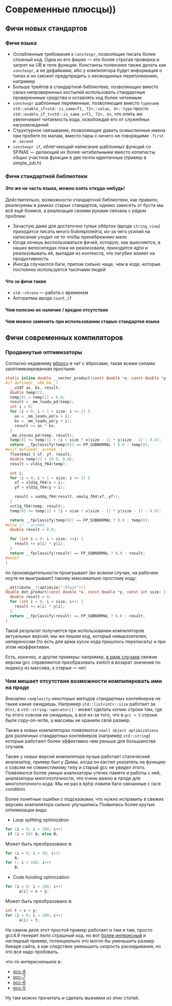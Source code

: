 # Современные плюсцы))
## Фичи новых стандартов
### Фичи языка
- Ослабленные требования к `constexpr`, позволящие писать более сложный код. Одна из его фишек — это более строгая проверка и запрет на UB в теле функции. Константы полеезнее также делать как `constexpr`, а не дефайнами, ибо у компилятора будет  информация о типах и он сможет предупредить о неожиданных переполнениях, например
- Больше трейтов в стандартной библиотеке, позволяющих вместо своих непроверенных костылей использовать стандартные провереннные средства и оставлять код более читаемым
- `constexpr` шаблонные переменные, позволяющие вместо `typename std::enable_if<std::is_same<T1, T2>::value, U>::type` просто `std::enable_if_t<std::is_same_v<T1, T2>, U>`, что опять же увеличивает читаемость кода, освобождая его от служебных нагромождений
- Структурное связывание, позволяющее давать осмысленные имена при пробеге по мапам, вместо пары с ничего не говорящими `.first` и `.second`
- `constexpr if`, облегчающий написание шаблонных функций со SFINAE — делающий их более читабельными вместо копипасты общих участков функции в две почти идентичные (пример в simple_job.h)

### Фичи стандартной библиотеки
#### Это же не часть языка, можно взять откуда-нибудь!
Действительно, возможности стандартной библиотеки, как правило, реализуемы в рамках старых стандартов,
однако зависеть от буста мы всё ещё боимся, а реализация своими руками связана с рядом проблем:
- Зачастую даже для достаточно тупых обёрток (вроде `string_view`) приходится писать много бойлерплейта,
из-за чего усилий на написание уходит не то чтобы пренебрежимо мало
- Когда хочешь воспользоваться фичей, которую, как выясняется, в наших велосипедах пока не реализовали,
приходится идти и реализовывать её, выпадая из контекста, что пагубно влияет на продуктивность
- Иногда случаются баги, притом сильно чаще, чем в коде, которые постоянно используется тысячами людей
#### Что за фичи такие
- `std::chrono` — работа с временем
- Алгоритмы вроде `count_if`
#### Чем полезно их наличие / вредно отсутствие
#### Чем можно заменить при использовании старых стандартов языка
## Фичи современных компиляторов
### Продвинутые оптимизаторы
Согласно недавнему [вбросу](https://pastebin.mvk.com/JcXho1wlVw8wLEx9LAkGbJK1fuj6gaScOMNG4nzTToGL05vlpDPi4TiDZFMjDgqRAYPhhcIqWqrDDkrN.hs) в чат с вбросами, такая всеми силами заоптимизированная простыня:
```c
static inline double __vector_product(const double *x, const double *y, const int size) {
#if defined(__x86_64__)
  __v2df as, bs, result;
  double temp[2];
  temp[0] = temp[1] = 0.0;
  result = _mm_loadu_pd(temp);
  int i = 0;
  for (i = 0; i + 1 < size; i += 2) {
    as = _mm_loadu_pd(x + i);
    bs = _mm_loadu_pd(y + i);
    result += as * bs;
  }
  _mm_storeu_pd(temp, result);
  temp[0] += temp[1] + (i < size ? x[size - 1] * y[size - 1] : 0.0);
  return __fpclassify(temp[0]) == FP_SUBNORMAL ? 0.0 : temp[0];
#elif defined(__arch64__)
  float64x2_t xf, yf, result;
  double temp[2] = {0.0, 0.0};
  result = vld1q_f64(temp);

  int i;
  for (i = 0; i + 1 < size; i += 2) {
    xf = vld1q_f64(x + i);
    yf = vld1q_f64(y + i);

    result = vaddq_f64(result, vmulq_f64(xf, yf));
  }
  vst1q_f64(temp, result);
  temp[0] += temp[1] + (i < size ? x[size - 1] * y[size - 1] : 0.0);

  return __fpclassify(temp[0]) == FP_SUBNORMAL ? 0.0 : temp[0];
#else // __arch64__
  double result = 0.0;

  for (int i = 0; i < size; ++i) {
    result += x[i] * y[i];
  }
  return __fpclassify(result) == FP_SUBNORMAL ? 0.0 : result;
#endif
}
```
по производительности проигрывает (во всяком случае, на рабочем ноуте не выигрывает) такому максимально простому коду:
```c
__attribute__((optimize("-Ofast")))
double dot_product(const double *x, const double *y, const int size) {
  double result = 0;
  for (int i = 0; i < size; i++) {
    result += x[i] * y[i];
  }
  return __fpclassify(result) == FP_SUBNORMAL ? 0.0 : result;
}
```
Такой результат получается при использовании компиляторов актуальных версий; мы же пишем код, который невыразителен, непереносим (то есть для арма кусок кода пришлось переписать) и при этом неэффективен.

Есть, конечно, и другие примеры: например, [в ряде случаев](https://godbolt.org/z/G-I6_2) свежие версии gcc
справляются преобразовать switch в возврат значения по индексу из массива, а старые — нет.
### Чем мешает отсутствие возможности компилировать ими на проде

Внезапно `complexity` некоторых методов стандартных контейнеров не такие какие ожидаешь.
Например `std::list<int>::size` работает за `O(n)`, а `std::string::operator[]` - 
может сделать копию строки там, где ты этого совсем не ожидаешь, а все из-за того,
что в `gcc < 5` строки были copy-on-write, а массивы не хранили свой размер.

Также в новых компиляторах появляются `small object optimizations` для различных стандартных
контейнеров (например `std::string`) которые работают более эффективно чем раньше для большинства
случаев.

Также у новых версий компилятора лучше работает статический анализатор, пример был
у Димы, когда он кастил указатель на функцию к совсем не совместимому типу и старый
gcc не увидел этого. Появляются болле умные анализаторы утечек памяти и работы с ней,
анализаторы многопоточности, что очень важно в проде для многопоточного кода. Мы не раз в
kphp ловили баги связанные с race condition. 

Более понятные ошибки с подсказками, что нужно исправить в свежих версиях компилятора сильно улучшились
Появились более крутые оптимизации вида:
- Loop splitting optimization
```c++
for (i = 0; i < 100; i++)
 if (i < 50) A; else B;
```
Может быть преобразовано в:
```c++
for (i = 0; i < 50; i++)
    A; 
for (; i < 100; i++) 
    B;
```

- Code hoisting optimization
```c++
for (i = 0; i < 100; i++)
      a[i] = x + y;
```
Может быть преобразовано в:
```c++
int t = x + y;
for (i = 0; i < 100; i++)
      a[i] = t;
```
На самом деле этот простой пример работает и там и там, просто gcc4.9 генерит люто страшный код.
но вот [более интересный](https://godbolt.org/z/H2-lEb) и наглядный пример, потенциально это могло бы уменьшить размер
бинаря сайта, а как следствие уменьшить скорость раскидывания, но это все надо пробовать.


что-то интересненькое в:
- [gcc-8](https://clearlinux.org/blogs/gnu-compiler-collection-8-gcc-8-transitioning-new-compiler)
- [gcc-7](https://clearlinux.org/blogs/gcc-7-importance-cutting-edge-compiler)
- [gcc-6](https://www.gnu.org/software/gcc/gcc-6/changes.html)
- [gcc-5](https://www.gnu.org/software/gcc/gcc-5/changes.html)

Ну там можно прочитать и сделать выжимки из этих статей.

